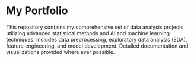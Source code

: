 # My Portfolio
This repository contains my comprehensive set of data analysis projects utilizing advanced statistical methods and AI and machine learning techniques. Includes data preprocessing, exploratory data analysis (EDA), feature engineering, and model development. Detailed documentation and visualizations provided where ever possible.
